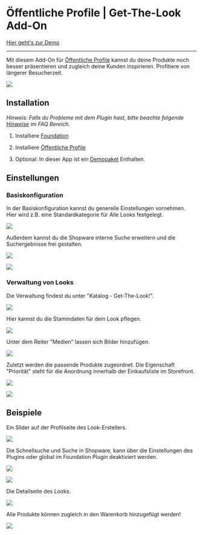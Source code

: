 # Öffentliche Profile | Get-The-Look Add-On

[Hier geht's zur Demo](https://https://demo.moori.net/Looks/)

---

Mit diesem Add-On für [Öffentliche Profile](../MoorlCreator/index.md) 
kannst du deine Produkte noch besser präsentieren und zugleich deine 
Kunden inspirieren. Profitiere von längerer Besucherzeit.

![](images/gtl-01.jpg)

## Installation

_Hinweis: Falls du Probleme mit dem Plugin hast, bitte beachte
folgende  [Hinweise](../) im FAQ Bereich._

1.  Installiere
    [Foundation](../MoorlFoundation/index.md)

2.  Installiere
    [Öffentliche Profile](../MoorlCreator/index.md)

3.  Optional: In dieser App ist ein
    [Demopaket](../MoorlFoundation/demo-assistant.md)
    Enthalten.

## Einstellungen

### Basiskonfiguration

In der Basiskonfiguration kannst du generelle Einstellungen vornehmen. Hier wird z.B. eine
Standardkategorie für Alle Looks festgelegt.

![](images/gtl-07.jpg)

Außerdem kannst du die Shopware interne Suche erweitern und die Suchergebnisse frei gestalten.

![](images/gtl-08.jpg)

![](images/gtl-09.jpg)

### Verwaltung von Looks

Die Verwaltung findest du unter "Katalog - Get-The-Look!".

![](images/gtl-10.jpg)

Hier kannst du die Stammdaten für dein Look pflegen.

![](images/gtl-11.jpg)

Unter dem Reiter "Medien" lassen sich Bilder hinzufügen.

![](images/gtl-12.jpg)

Zuletzt werden die passende Produkte zugeordnet. Die Eigenschaft "Priorität" 
steht für die Anordnung innerhalb der Einkaufsliste im Storefront.

![](images/gtl-13.jpg)

![](images/gtl-14.jpg)

## Beispiele

Ein Slider auf der Profilseite des Look-Erstellers.

![](images/gtl-02.jpg)

Die Schnellsuche und Suche in Shopware, kann über die Einstellungen des Plugins oder global im Foundation
Plugin deaktiviert werden.

![](images/gtl-03.jpg)

![](images/gtl-04.jpg)

Die Detailseite des Looks.

![](images/gtl-05.jpg)

Alle Produkte können zugleich in den Warenkorb hinzugefügt werden!

![](images/gtl-06.jpg)
